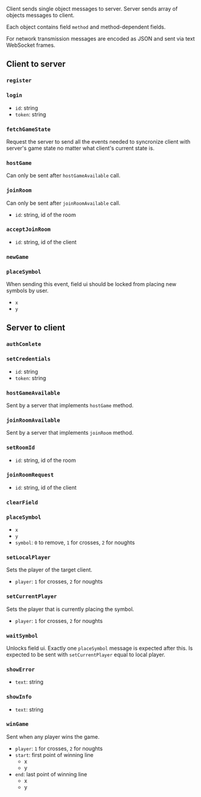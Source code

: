 Client sends single object messages to server. Server sends array of objects messages to client.

Each object contains field `method` and method-dependent fields.

For network transmission messages are encoded as JSON and sent via text WebSocket frames.

## Client to server

### `register`

### `login`

 * `id`: string
 * `token`: string

### `fetchGameState`

Request the server to send all the events needed to syncronize client with server's game state no matter what client's current state is.

### `hostGame`

Can only be sent after `hostGameAvailable` call.

### `joinRoom`

Can only be sent after `joinRoomAvailable` call.

 * `id`: string, id of the room

### `acceptJoinRoom`

 * `id`: string, id of the client

### `newGame`

### `placeSymbol`

When sending this event, field ui should be locked from placing new symbols by user.

 * `x`
 * `y`

## Server to client

### `authComlete`

### `setCredentials`

 * `id`: string
 * `token`: string

### `hostGameAvailable`

Sent by a server that implements `hostGame` method.

### `joinRoomAvailable`

Sent by a server that implements `joinRoom` method.

### `setRoomId`

 * `id`: string, id of the room

### `joinRoomRequest`

 * `id`: string, id of the client

### `clearField`

### `placeSymbol`

 * `x`
 * `y`
 * `symbol`: `0` to remove, `1` for crosses, `2` for noughts

### `setLocalPlayer`

Sets the player of the target client.

 * `player`: `1` for crosses, `2` for noughts

### `setCurrentPlayer`

Sets the player that is currently placing the symbol.

 * `player`: `1` for crosses, `2` for noughts

### `waitSymbol`

Unlocks field ui. Exactly one `placeSymbol` message is expected after this.
Is expected to be sent with `setCurrentPlayer` equal to local player.

### `showError`

 * `text`: string

### `showInfo`

 * `text`: string

### `winGame`

Sent when any player wins the game.

 * `player`: `1` for crosses, `2` for noughts
 * `start`: first point of winning line
   * x
   * y
 * `end`: last point of winning line
   * x
   * y

